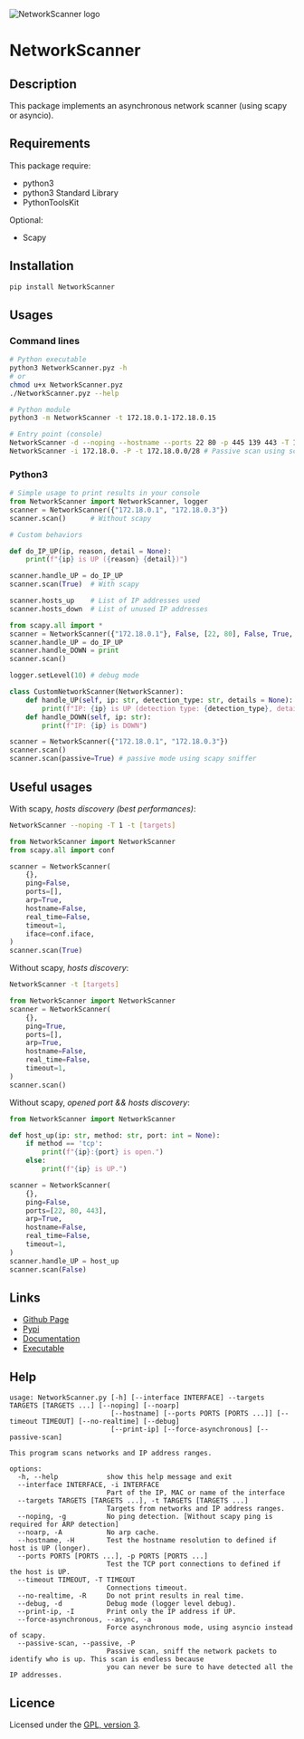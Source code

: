 ![NetworkScanner logo](https://mauricelambert.github.io/info/python/security/NetworkScanner_small.png "NetworkScanner logo")

# NetworkScanner

## Description

This package implements an asynchronous network scanner (using scapy or asyncio).

## Requirements

This package require: 
 - python3
 - python3 Standard Library
 - PythonToolsKit

Optional:
 - Scapy

## Installation

```bash
pip install NetworkScanner 
```

## Usages

### Command lines

```bash
# Python executable
python3 NetworkScanner.pyz -h
# or
chmod u+x NetworkScanner.pyz
./NetworkScanner.pyz --help

# Python module
python3 -m NetworkScanner -t 172.18.0.1-172.18.0.15

# Entry point (console)
NetworkScanner -d --noping --hostname --ports 22 80 -p 445 139 443 -T 1 -R -s -t 172.18.0.0/28
NetworkScanner -i 172.18.0. -P -t 172.18.0.0/28 # Passive scan using scapy sniffer
```

### Python3

```python
# Simple usage to print results in your console
from NetworkScanner import NetworkScanner, logger
scanner = NetworkScanner({"172.18.0.1", "172.18.0.3"})
scanner.scan()      # Without scapy

# Custom behaviors

def do_IP_UP(ip, reason, detail = None):
    print(f"{ip} is UP ({reason} {detail})")

scanner.handle_UP = do_IP_UP
scanner.scan(True)  # With scapy

scanner.hosts_up    # List of IP addresses used
scanner.hosts_down  # List of unused IP addresses

from scapy.all import *
scanner = NetworkScanner({"172.18.0.1"}, False, [22, 80], False, True, False, 1, conf.iface)
scanner.handle_UP = do_IP_UP
scanner.handle_DOWN = print
scanner.scan()

logger.setLevel(10) # debug mode

class CustomNetworkScanner(NetworkScanner):
    def handle_UP(self, ip: str, detection_type: str, details = None): # details is a kwarg
        print(f"IP: {ip} is UP (detection type: {detection_type}, details: {details}")
    def handle_DOWN(self, ip: str):
        print(f"IP: {ip} is DOWN")

scanner = NetworkScanner({"172.18.0.1", "172.18.0.3"})
scanner.scan()
scanner.scan(passive=True) # passive mode using scapy sniffer
```

## Useful usages

With scapy, *hosts discovery (best performances)*:

```bash
NetworkScanner --noping -T 1 -t [targets]
```

```python
from NetworkScanner import NetworkScanner
from scapy.all import conf

scanner = NetworkScanner(
    {},
    ping=False,
    ports=[],
    arp=True,
    hostname=False,
    real_time=False,
    timeout=1,
    iface=conf.iface,
)
scanner.scan(True)
```

Without scapy, *hosts discovery*:

```bash
NetworkScanner -t [targets]
```

```python
from NetworkScanner import NetworkScanner
scanner = NetworkScanner(
    {},
    ping=True,
    ports=[],
    arp=True,
    hostname=False,
    real_time=False,
    timeout=1,
)
scanner.scan()
```

Without scapy, *opened port && hosts discovery*:

```python
from NetworkScanner import NetworkScanner

def host_up(ip: str, method: str, port: int = None):
    if method == 'tcp':
        print(f"{ip}:{port} is open.")
    else:
        print(f"{ip} is UP.")

scanner = NetworkScanner(
    {},
    ping=False,
    ports=[22, 80, 443],
    arp=True,
    hostname=False,
    real_time=False,
    timeout=1,
)
scanner.handle_UP = host_up
scanner.scan(False)
```

## Links

 - [Github Page](https://github.com/mauricelambert/NetworkScanner)
 - [Pypi](https://pypi.org/project/NetworkScanner/)
 - [Documentation](https://mauricelambert.github.io/info/python/security/NetworkScanner.html)
 - [Executable](https://mauricelambert.github.io/info/python/security/NetworkScanner.pyz)

## Help

```text
usage: NetworkScanner.py [-h] [--interface INTERFACE] --targets TARGETS [TARGETS ...] [--noping] [--noarp]
                         [--hostname] [--ports PORTS [PORTS ...]] [--timeout TIMEOUT] [--no-realtime] [--debug]
                         [--print-ip] [--force-asynchronous] [--passive-scan]

This program scans networks and IP address ranges.

options:
  -h, --help            show this help message and exit
  --interface INTERFACE, -i INTERFACE
                        Part of the IP, MAC or name of the interface
  --targets TARGETS [TARGETS ...], -t TARGETS [TARGETS ...]
                        Targets from networks and IP address ranges.
  --noping, -g          No ping detection. [Without scapy ping is required for ARP detection]
  --noarp, -A           No arp cache.
  --hostname, -H        Test the hostname resolution to defined if host is UP (longer).
  --ports PORTS [PORTS ...], -p PORTS [PORTS ...]
                        Test the TCP port connections to defined if the host is UP.
  --timeout TIMEOUT, -T TIMEOUT
                        Connections timeout.
  --no-realtime, -R     Do not print results in real time.
  --debug, -d           Debug mode (logger level debug).
  --print-ip, -I        Print only the IP address if UP.
  --force-asynchronous, --async, -a
                        Force asynchronous mode, using asyncio instead of scapy.
  --passive-scan, --passive, -P
                        Passive scan, sniff the network packets to identify who is up. This scan is endless because
                        you can never be sure to have detected all the IP addresses.
```

## Licence

Licensed under the [GPL, version 3](https://www.gnu.org/licenses/).
